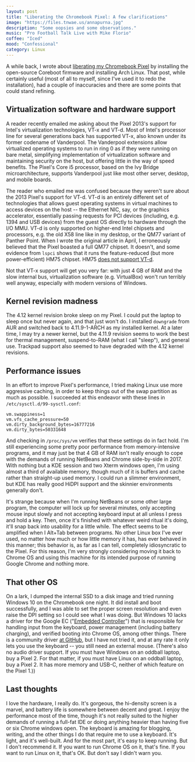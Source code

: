 ```yaml
---
layout: post
title: "Liberating the Chromebook Pixel: A few clarifications"
image: "https://files.tnwae.us/annapurna.jpg"
description: "Some oopsies and some observations."
music: "Pro Football Talk Live with Mike Florio"
coffee: "Iced"
mood: "Confessional"
category: Linux
---
```


A while back, I wrote about [liberating my Chromebook Pixel][1] by
installing the open-source Coreboot firmware and installing Arch Linux.
That post, while certainly useful (most of all to myself, since I've used
it to redo the installation), had a couple of inaccuracies and there are
some points that could stand refining.

[1]: /2017/04/liberating-the-chromebook

## Virtualization software and hardware support

A reader recently emailed me asking about the Pixel 2013's support for
Intel's virtualization technologies, VT-x and VT-d.  Most of Intel's
processor line for several generations back has supported VT-x, also
known under its former codename of Vanderpool.  The Vanderpool
extensions allow virtualized operating systems to run in ring 0 as if
they were running on bare metal, simplifying implementation of
virtualization software and maintaining security on the host, but
offering little in the way of speed benefits.  The Pixel's Core i5
processor, based on the Ivy Bridge microarchitecture, supports
Vanderpool just like most other server, desktop, and mobile boards.

The reader who emailed me was confused because they weren't sure about
the 2013 Pixel's support for VT-d.  VT-d is an entirely different set of
technologies that allows guest operating systems in virtual machines to
access devices on the host -- the Ethernet NIC, say, or the graphics
accelerator, essentially passing requests for PCI devices (including,
e.g. 1394 and USB devices) from the guest OS directly to hardware
through the I/O MMU.  VT-d is only supported on higher-end Intel
chipsets and processors, e.g. the old X58 line like in my desktop, or
the QM77 variant of Panther Point.  When I wrote the original article in
April, I erroneously believed that the Pixel boasted a full QM77
chipset.  It doesn't, and some evidence from `lspci` shows that it runs
the feature-reduced (but more power-efficient) HM75 chipset.  HM75 [does
not support VT-d][2].

Not that VT-x support will get you very far: with just 4 GB of RAM and
the slow internal bus, virtualization software (e.g. VirtualBox) won't
run terribly well anyway, especially with modern versions of Windows.

[2]: http://ark.intel.com/products/64348/Mobile-Intel-HM75-Express-Chipset

## Kernel revision madness

The 4.12 kernel revision broke sleep on my Pixel.  I could put the
laptop to sleep once but never again, and that just won't do.  I
installed `downgrade` from AUR and switched back to 4.11.9-1-ARCH as my
installed kernel.  At a later time, I may try a newer kernel, but the
4.11.9 revision seems to work the best for thermal management,
suspend-to-RAM (what I call "sleep"), and general use.  Trackpad support
also seemed to have degraded with the 4.12 kernel revisions.

## Performance issues

In an effort to improve Pixel's performance, I tried making Linux use
more aggressive caching, in order to keep things out of the swap
partition as much as possible.  I succeeded at this endeavor with these
lines in `/etc/sysctl.d/99-sysctl.conf`:

```
vm.swappiness=1
vm.vfs_cache_pressure=50
vm.dirty_background_bytes=16777216
vm.dirty_bytes=50331648
```

And checking in `/proc/sys/vm` verifies that these settings do in fact
hold.  I'm still experiencing some pretty poor performance from
memory-intensive programs, and it may just be that 4 GB of RAM isn't
really enough to cope with the demands of running NetBeans and Chrome
side-by-side in 2017.  With nothing but a KDE session and two Xterm
windows open, I'm using almost a third of available memory, though much
of it is buffers and cache rather than straight-up used memory.  I could
run a slimmer environment, but KDE has really good HiDPI support and the
skinnier environments generally don't.

It's strange because when I'm running NetBeans or some other large
program, the computer will lock up for several minutes, only accepting
mouse input slowly and not accepting keyboard input at all unless I
press and hold a key.  Then, once it's finished with whatever weird
ritual it's doing, it'll snap back into usability for a little while.
The effect seems to be amplified when I Alt+Tab between programs.  No
other Linux box I've ever used, no matter how much or how little memory
it has, has ever behaved in this manner; this behavior is, as far as I
can tell, completely idiosyncratic to the Pixel.  For this reason, I'm
very strongly considering moving it back to Chrome OS and using this
machine for its intended purpose of running Google Chrome and nothing
more.

## That other OS

On a lark, I dumped the internal SSD to a disk image and tried running
Windows 10 on the Chromebook one night.  It did install and boot
successfully, and I was able to set the proper screen resolution and
even raise the DPI setting so I could see what I was doing.  But Windows
10 lacks a driver for the Google EC ("[Embedded Controller][3]") that is
responsible for handling input from the keyboard, power management
(including battery charging), and verified booting into Chrome OS, among
other things.  There is a community driver [at GitHub][4], but I have
not tried it, and at any rate it only lets you use the keyboard -- you
still need an external mouse.  (There's also no audio driver support.
If you must have Windows on an oddball laptop, buy a Pixel 2.  For that
matter, if you must have Linux on an oddball laptop, buy a Pixel 2.  It
has more memory and USB-C, neither of which feature on the Pixel 1.))

[3]: https://www.chromium.org/chromium-os/ec-development
[4]: https://github.com/coolstar/croskeyboard3

## Last thoughts

I love the hardware, I really do.  It's gorgeous, the hi-density screen
is a marvel, and battery life is somewhere between decent and great.  I
enjoy the performance most of the time, though it's not really suited to
the higher demands of running a full-fat IDE or doing anything heavier
than having five or six Chrome windows open.  The keyboard is amazing
for blogging, writing, and the other things I do that require me to use
a keyboard.  It's light, and it's well-built.  And for the most part,
it's easy to keep running.  But I don't recommend it.  If you want to
run Chrome OS on it, that's fine.  If you want to run Linux on it,
that's OK.  But don't say I didn't warn you.

